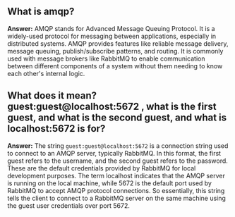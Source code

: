 ## What is amqp?

**Answer:** AMQP stands for Advanced Message Queuing Protocol. It is a widely-used protocol for messaging between applications, especially in distributed systems. AMQP provides features like reliable message delivery, message queuing, publish/subscribe patterns, and routing. It is commonly used with message brokers like RabbitMQ to enable communication between different components of a system without them needing to know each other's internal logic.


## What does it mean? guest:guest@localhost:5672 , what is the first guest, and what is the second guest, and what is localhost:5672 is for? 

**Answer:** The string `guest:guest@localhost:5672` is a connection string used to connect to an AMQP server, typically RabbitMQ. In this format, the first guest refers to the username, and the second guest refers to the password. These are the default credentials provided by RabbitMQ for local development purposes. The term localhost indicates that the AMQP server is running on the local machine, while 5672 is the default port used by RabbitMQ to accept AMQP protocol connections. So essentially, this string tells the client to connect to a RabbitMQ server on the same machine using the guest user credentials over port 5672.